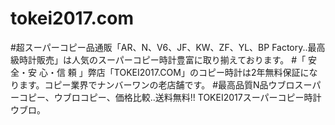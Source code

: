 # tokei2017.com
#超スーパーコピー品通販「AR、N、V6、JF、KW、ZF、YL、BP Factory..最高級時計販売」は人気のスーパーコピー時計豊富に取り揃えております。 #「 安 全・安 心・信 頼 」弊店「TOKEI2017.COM」のコピー時計は2年無料保証になります。コピー業界でナンバーワンの老店舗です。 #最高品質N品ウブロスーパーコピー、ウブロコピー、価格比較..送料無料!! TOKEI2017スーパーコピー時計ウブロ。
